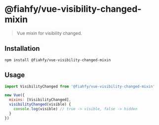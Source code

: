 # @fiahfy/vue-visibility-changed-mixin

> Vue mixin for visibility changed.

## Installation
```
npm install @fiahfy/vue-visibility-changed-mixin
```

## Usage
```js
import VisibilityChanged from '@fiahfy/vue-visibility-changed-mixin'

new Vue({
  mixins: [VisibilityChanged],
  visibilityChanged(visible) {
    console.log(visible) // true -> visible, false -> hidden
  }
})
```
